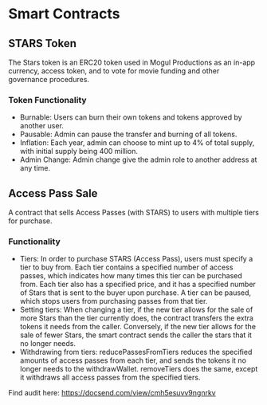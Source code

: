 #  Smart Contracts


## STARS Token
The Stars token is an ERC20 token used in Mogul Productions as an in-app currency, access token, and to vote for movie funding and other governance procedures.

### Token Functionality
- Burnable: Users can burn their own tokens and tokens approved by another user.
- Pausable: Admin can pause the transfer and burning of all tokens.
- Inflation: Each year, admin can choose to mint up to 4% of total supply, with initial supply being 400 million.
- Admin Change: Admin change give the admin role to another address at any time.

## Access Pass Sale
A contract that sells Access Passes (with STARS) to users with multiple tiers for purchase.

### Functionality
- Tiers: In order to purchase STARS (Access Pass), users must specify a tier to buy from. Each tier contains a specified number of access passes, which indicates how many times this tier can be purchased from. Each tier also has a specified price, and it has a specified number of Stars that is sent to the buyer upon purchase. A tier can be paused, which stops users from purchasing passes from that tier.
- Setting tiers: When changing a tier, if the new tier allows for the sale of more Stars than the tier currently does, the contract transfers the extra tokens it needs from the caller. Conversely, if the new tier allows for the sale of fewer Stars, the smart contract sends the caller the stars that it no longer needs.
- Withdrawing from tiers: reducePassesFromTiers reduces the specified amounts of access passes from each tier, and sends the tokens it no longer needs to the withdrawWallet. removeTiers does the same, except it withdraws all access passes from the specified tiers.

Find audit here: https://docsend.com/view/cmh5esuvv9ngnrkv


